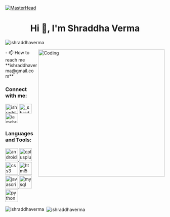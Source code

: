 
[![MasterHead](https://www.canva.com/design/DAEO-I6arjc/eEWsuv9geD-aVpJJX5Lz0g/view?utm_content=DAEO-I6arjc&utm_campaign=designshare&utm_medium=link&utm_source=publishsharelink)](https://ishraddhaverma.github.io)

<h1 align="center">Hi 👋, I'm Shraddha Verma</h1>
<p align="left"> <img src="https://komarev.com/ghpvc/?username=ishraddhaverma&label=Profile%20views&color=0e75b6&style=flat" alt="ishraddhaverma" /> </p>
<img align="right" alt="Coding" width="400" src="https://cdn.dribbble.com/users/2646423/screenshots/5507196/computer.gif">
- 📫 How to reach me **ishraddhaverma@gmail.com**

<h3 align="left">Connect with me:</h3>
<p align="left">
<a href="https://linkedin.com/in/ishraddhaverma" target="blank"><img align="center" src="https://cdn.jsdelivr.net/npm/simple-icons@3.0.1/icons/linkedin.svg" alt="ishraddhaverma" height="30" width="40" /></a>
<a href="https://instagram.com/_shraddhaverma_" target="blank"><img align="center" src="https://cdn.jsdelivr.net/npm/simple-icons@3.0.1/icons/instagram.svg" alt="_shraddhaverma_" height="30" width="40" /></a>
<a href="https://www.codechef.com/users/iamshraddha" target="blank"><img align="center" src="https://cdn.jsdelivr.net/npm/simple-icons@3.1.0/icons/codechef.svg" alt="iamshraddha" height="30" width="40" /></a>
</p>

<h3 align="left">Languages and Tools:</h3>
<p align="left"> <a href="https://developer.android.com" target="_blank"> <img src="https://devicons.github.io/devicon/devicon.git/icons/android/android-original-wordmark.svg" alt="android" width="40" height="40"/> </a> <a href="https://www.w3schools.com/cpp/" target="_blank"> <img src="https://devicons.github.io/devicon/devicon.git/icons/cplusplus/cplusplus-original.svg" alt="cplusplus" width="40" height="40"/> </a> <a href="https://www.w3schools.com/css/" target="_blank"> <img src="https://devicons.github.io/devicon/devicon.git/icons/css3/css3-original-wordmark.svg" alt="css3" width="40" height="40"/> </a> <a href="https://www.w3.org/html/" target="_blank"> <img src="https://devicons.github.io/devicon/devicon.git/icons/html5/html5-original-wordmark.svg" alt="html5" width="40" height="40"/> </a> <a href="https://developer.mozilla.org/en-US/docs/Web/JavaScript" target="_blank"> <img src="https://devicons.github.io/devicon/devicon.git/icons/javascript/javascript-original.svg" alt="javascript" width="40" height="40"/> </a> <a href="https://www.mysql.com/" target="_blank"> <img src="https://devicons.github.io/devicon/devicon.git/icons/mysql/mysql-original-wordmark.svg" alt="mysql" width="40" height="40"/> </a> <a href="https://www.python.org" target="_blank"> <img src="https://devicons.github.io/devicon/devicon.git/icons/python/python-original.svg" alt="python" width="40" height="40"/> </a> </p>

<p><img align="left" src="https://github-readme-stats.vercel.app/api/top-langs?username=ishraddhaverma&show_icons=true&locale=en&layout=compact" alt="ishraddhaverma" /></p>

<p>&nbsp;<img align="center" src="https://github-readme-stats.vercel.app/api?username=ishraddhaverma&show_icons=true&locale=en" alt="ishraddhaverma" /></p>
